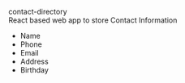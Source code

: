 contact-directory<br>
React based web app to store Contact Information<br>

- Name
- Phone
- Email
- Address
- Birthday
